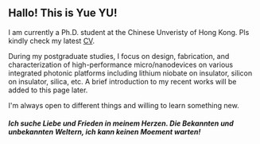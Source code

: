 ## Hallo! This is Yue YU!

I am currently a Ph.D. student at the Chinese Unveristy of Hong Kong. Pls kindly check my latest [CV](/CV_YUYUE.pdf).

During my postgraduate studies, I focus on design, fabrication, and characterization of high-performance micro/nanodevices on various integrated photonic platforms including lithium niobate on insulator, silicon on insulator, silica, etc. A brief introduction to my recent works will be added to this page later.

I'm always open to different things and willing to learn something new. 

##### Ich suche Liebe und Frieden in meinem Herzen. Die Bekannten und unbekannten Weltern, ich kann keinen Moement warten!




